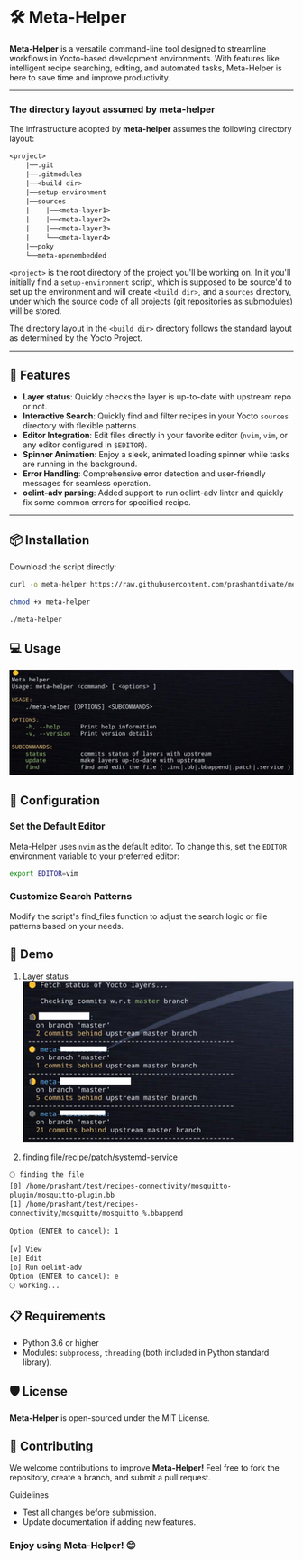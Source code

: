 # 🛠️ Meta-Helper

**Meta-Helper** is a versatile command-line tool designed to streamline workflows in Yocto-based development environments. With features like intelligent recipe searching, editing, and automated tasks, Meta-Helper is here to save time and improve productivity.

---

### The directory layout assumed by meta-helper

The infrastructure adopted by **meta-helper** assumes the following directory layout:

```
<project>
    |──.git
    |──.gitmodules
    |──<build dir>
    |──setup-environment
    |──sources
    |    |──<meta-layer1>
    |    |──<meta-layer2>
    |    |──<meta-layer3>
    |    └──<meta-layer4>
    |──poky
    └──meta-openembedded
```

`<project>` is the root directory of the project you'll be working on.
In it you'll initially find a `setup-environment` script, which is
supposed to be source'd to set up the environment and will create
`<build dir>`, and a `sources` directory, under which the source code
of all projects (git repositories as submodules) will be stored.

The directory layout in the `<build dir>` directory follows the
standard layout as determined by the Yocto Project.

---

## 🚀 Features

- **Layer status**: Quickly checks the layer is up-to-date with upstream repo or not.
- **Interactive Search**: Quickly find and filter recipes in your Yocto `sources` directory with flexible patterns.
- **Editor Integration**: Edit files directly in your favorite editor (`nvim`, `vim`, or any editor configured in `$EDITOR`).
- **Spinner Animation**: Enjoy a sleek, animated loading spinner while tasks are running in the background.
- **Error Handling**: Comprehensive error detection and user-friendly messages for seamless operation.
- **oelint-adv parsing**: Added support to run oelint-adv linter and quickly fix some common errors for specified recipe.

---

## 📦 Installation

Download the script directly:
```bash
curl -o meta-helper https://raw.githubusercontent.com/prashantdivate/meta-helper/master/meta-helper
```
```bash
chmod +x meta-helper
```
```bash
./meta-helper
```

## 💻 Usage

![help](images/meta-helper-help.png)


## 🔧 Configuration
### Set the Default Editor
Meta-Helper uses `nvim` as the default editor. To change this, set the `EDITOR` environment variable to your preferred editor:

```bash
export EDITOR=vim
```
### Customize Search Patterns
Modify the script's find_files function to adjust the search logic or file patterns based on your needs.

## 🎨 Demo
1. Layer status \
![status](images/meta-helper-status.png)

2. finding file/recipe/patch/systemd-service
```
🌕 finding the file
[0] /home/prashant/test/recipes-connectivity/mosquitto-plugin/mosquitto-plugin.bb
[1] /home/prashant/test/recipes-connectivity/mosquitto/mosquitto_%.bbappend

Option (ENTER to cancel): 1

[v] View
[e] Edit
[o] Run oelint-adv
Option (ENTER to cancel): e
🌕 working...
```

## 📋 Requirements
- Python 3.6 or higher
- Modules: `subprocess`, `threading` (both included in Python standard library).
## 🛡️ License
**Meta-Helper** is open-sourced under the MIT License.

## 🤝 Contributing
We welcome contributions to improve **Meta-Helper!** Feel free to fork the repository, create a branch, and submit a pull request.

Guidelines
- Test all changes before submission.
- Update documentation if adding new features.

### Enjoy using Meta-Helper! 😊



